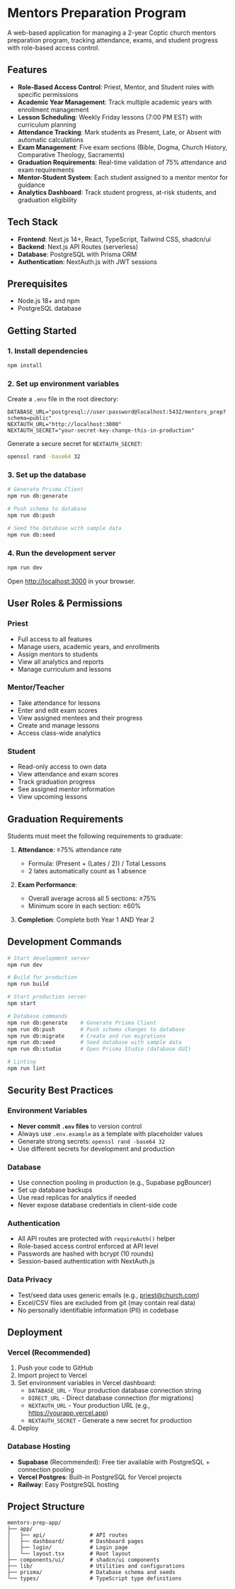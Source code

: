 # Mentors Preparation Program

A web-based application for managing a 2-year Coptic church mentors preparation program, tracking attendance, exams, and student progress with role-based access control.

## Features

- **Role-Based Access Control**: Priest, Mentor, and Student roles with specific permissions
- **Academic Year Management**: Track multiple academic years with enrollment management
- **Lesson Scheduling**: Weekly Friday lessons (7:00 PM EST) with curriculum planning
- **Attendance Tracking**: Mark students as Present, Late, or Absent with automatic calculations
- **Exam Management**: Five exam sections (Bible, Dogma, Church History, Comparative Theology, Sacraments)
- **Graduation Requirements**: Real-time validation of 75% attendance and exam requirements
- **Mentor-Student System**: Each student assigned to a mentor mentor for guidance
- **Analytics Dashboard**: Track student progress, at-risk students, and graduation eligibility

## Tech Stack

- **Frontend**: Next.js 14+, React, TypeScript, Tailwind CSS, shadcn/ui
- **Backend**: Next.js API Routes (serverless)
- **Database**: PostgreSQL with Prisma ORM
- **Authentication**: NextAuth.js with JWT sessions

## Prerequisites

- Node.js 18+ and npm
- PostgreSQL database

## Getting Started

### 1. Install dependencies

```bash
npm install
```

### 2. Set up environment variables

Create a `.env` file in the root directory:

```env
DATABASE_URL="postgresql://user:password@localhost:5432/mentors_prep?schema=public"
NEXTAUTH_URL="http://localhost:3000"
NEXTAUTH_SECRET="your-secret-key-change-this-in-production"
```

Generate a secure secret for `NEXTAUTH_SECRET`:
```bash
openssl rand -base64 32
```

### 3. Set up the database

```bash
# Generate Prisma Client
npm run db:generate

# Push schema to database
npm run db:push

# Seed the database with sample data
npm run db:seed
```

### 4. Run the development server

```bash
npm run dev
```

Open [http://localhost:3000](http://localhost:3000) in your browser.


## User Roles & Permissions

### Priest
- Full access to all features
- Manage users, academic years, and enrollments
- Assign mentors to students
- View all analytics and reports
- Manage curriculum and lessons

### Mentor/Teacher
- Take attendance for lessons
- Enter and edit exam scores
- View assigned mentees and their progress
- Create and manage lessons
- Access class-wide analytics

### Student
- Read-only access to own data
- View attendance and exam scores
- Track graduation progress
- See assigned mentor information
- View upcoming lessons

## Graduation Requirements

Students must meet the following requirements to graduate:

1. **Attendance**: ≥75% attendance rate
   - Formula: (Present + (Lates / 2)) / Total Lessons
   - 2 lates automatically count as 1 absence

2. **Exam Performance**:
   - Overall average across all 5 sections: ≥75%
   - Minimum score in each section: ≥60%

3. **Completion**: Complete both Year 1 AND Year 2

## Development Commands

```bash
# Start development server
npm run dev

# Build for production
npm run build

# Start production server
npm start

# Database commands
npm run db:generate    # Generate Prisma Client
npm run db:push        # Push schema changes to database
npm run db:migrate     # Create and run migrations
npm run db:seed        # Seed database with sample data
npm run db:studio      # Open Prisma Studio (database GUI)

# Linting
npm run lint
```

## Security Best Practices

### Environment Variables
- **Never commit `.env` files** to version control
- Always use `.env.example` as a template with placeholder values
- Generate strong secrets: `openssl rand -base64 32`
- Use different secrets for development and production

### Database
- Use connection pooling in production (e.g., Supabase pgBouncer)
- Set up database backups
- Use read replicas for analytics if needed
- Never expose database credentials in client-side code

### Authentication
- All API routes are protected with `requireAuth()` helper
- Role-based access control enforced at API level
- Passwords are hashed with bcrypt (10 rounds)
- Session-based authentication with NextAuth.js

### Data Privacy
- Test/seed data uses generic emails (e.g., priest@church.com)
- Excel/CSV files are excluded from git (may contain real data)
- No personally identifiable information (PII) in codebase

## Deployment

### Vercel (Recommended)

1. Push your code to GitHub
2. Import project to Vercel
3. Set environment variables in Vercel dashboard:
   - `DATABASE_URL` - Your production database connection string
   - `DIRECT_URL` - Direct database connection (for migrations)
   - `NEXTAUTH_URL` - Your production URL (e.g., https://yourapp.vercel.app)
   - `NEXTAUTH_SECRET` - Generate a new secret for production
4. Deploy

### Database Hosting

- **Supabase** (Recommended): Free tier available with PostgreSQL + connection pooling
- **Vercel Postgres**: Built-in PostgreSQL for Vercel projects
- **Railway**: Easy PostgreSQL hosting

## Project Structure

```
mentors-prep-app/
├── app/
│   ├── api/              # API routes
│   ├── dashboard/        # Dashboard pages
│   ├── login/            # Login page
│   └── layout.tsx        # Root layout
├── components/ui/        # shadcn/ui components
├── lib/                  # Utilities and configurations
├── prisma/               # Database schema and seeds
└── types/                # TypeScript type definitions
```
